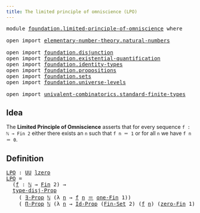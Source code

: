 ```yaml
---
title: The limited principle of omniscience (LPO)
---
```


<pre class="Agda"><a id="68" class="Keyword">module</a> <a id="75" href="foundation.limited-principle-of-omniscience.html" class="Module">foundation.limited-principle-of-omniscience</a> <a id="119" class="Keyword">where</a>

<a id="126" class="Keyword">open</a> <a id="131" class="Keyword">import</a> <a id="138" href="elementary-number-theory.natural-numbers.html" class="Module">elementary-number-theory.natural-numbers</a>

<a id="180" class="Keyword">open</a> <a id="185" class="Keyword">import</a> <a id="192" href="foundation.disjunction.html" class="Module">foundation.disjunction</a>
<a id="215" class="Keyword">open</a> <a id="220" class="Keyword">import</a> <a id="227" href="foundation.existential-quantification.html" class="Module">foundation.existential-quantification</a>
<a id="265" class="Keyword">open</a> <a id="270" class="Keyword">import</a> <a id="277" href="foundation.identity-types.html" class="Module">foundation.identity-types</a>
<a id="303" class="Keyword">open</a> <a id="308" class="Keyword">import</a> <a id="315" href="foundation.propositions.html" class="Module">foundation.propositions</a>
<a id="339" class="Keyword">open</a> <a id="344" class="Keyword">import</a> <a id="351" href="foundation.sets.html" class="Module">foundation.sets</a>
<a id="367" class="Keyword">open</a> <a id="372" class="Keyword">import</a> <a id="379" href="foundation.universe-levels.html" class="Module">foundation.universe-levels</a>

<a id="407" class="Keyword">open</a> <a id="412" class="Keyword">import</a> <a id="419" href="univalent-combinatorics.standard-finite-types.html" class="Module">univalent-combinatorics.standard-finite-types</a>
</pre>
## Idea

The **Limited Principle of Omniscience** asserts that for every sequence `f : ℕ → Fin 2` either there exists an `n` such that `f n ＝ 1` or for all `n` we have `f n ＝ 0`.

## Definition

<pre class="Agda"><a id="LPO"></a><a id="673" href="foundation.limited-principle-of-omniscience.html#673" class="Function">LPO</a> <a id="677" class="Symbol">:</a> <a id="679" href="foundation-core.universe-levels.html#235" class="Primitive">UU</a> <a id="682" href="Agda.Primitive.html#764" class="Primitive">lzero</a>
<a id="688" href="foundation.limited-principle-of-omniscience.html#673" class="Function">LPO</a> <a id="692" class="Symbol">=</a>
  <a id="696" class="Symbol">(</a><a id="697" href="foundation.limited-principle-of-omniscience.html#697" class="Bound">f</a> <a id="699" class="Symbol">:</a> <a id="701" href="elementary-number-theory.natural-numbers.html#1548" class="Datatype">ℕ</a> <a id="703" class="Symbol">→</a> <a id="705" href="univalent-combinatorics.standard-finite-types.html#2392" class="Function">Fin</a> <a id="709" class="Number">2</a><a id="710" class="Symbol">)</a> <a id="712" class="Symbol">→</a>
  <a id="716" href="foundation.disjunction.html#1277" class="Function">type-disj-Prop</a>
    <a id="735" class="Symbol">(</a> <a id="737" href="foundation.existential-quantification.html#1666" class="Function">∃-Prop</a> <a id="744" href="elementary-number-theory.natural-numbers.html#1548" class="Datatype">ℕ</a> <a id="746" class="Symbol">(λ</a> <a id="749" href="foundation.limited-principle-of-omniscience.html#749" class="Bound">n</a> <a id="751" class="Symbol">→</a> <a id="753" href="foundation.limited-principle-of-omniscience.html#697" class="Bound">f</a> <a id="755" href="foundation.limited-principle-of-omniscience.html#749" class="Bound">n</a> <a id="757" href="foundation-core.identity-types.html#1865" class="Function Operator">＝</a> <a id="759" href="univalent-combinatorics.standard-finite-types.html#8189" class="Function">one-Fin</a> <a id="767" class="Number">1</a><a id="768" class="Symbol">))</a>
    <a id="775" class="Symbol">(</a> <a id="777" href="foundation-core.propositions.html#6694" class="Function">Π-Prop</a> <a id="784" href="elementary-number-theory.natural-numbers.html#1548" class="Datatype">ℕ</a> <a id="786" class="Symbol">(λ</a> <a id="789" href="foundation.limited-principle-of-omniscience.html#789" class="Bound">n</a> <a id="791" class="Symbol">→</a> <a id="793" href="foundation-core.sets.html#1420" class="Function">Id-Prop</a> <a id="801" class="Symbol">(</a><a id="802" href="univalent-combinatorics.standard-finite-types.html#2284" class="Function">Fin-Set</a> <a id="810" class="Number">2</a><a id="811" class="Symbol">)</a> <a id="813" class="Symbol">(</a><a id="814" href="foundation.limited-principle-of-omniscience.html#697" class="Bound">f</a> <a id="816" href="foundation.limited-principle-of-omniscience.html#789" class="Bound">n</a><a id="817" class="Symbol">)</a> <a id="819" class="Symbol">(</a><a id="820" href="univalent-combinatorics.standard-finite-types.html#6791" class="Function">zero-Fin</a> <a id="829" class="Number">1</a><a id="830" class="Symbol">)))</a>
</pre>